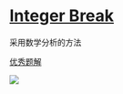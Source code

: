 # [Integer Break](https://leetcode-cn.com/problems/integer-break/)

采用数学分析的方法

[优秀题解](https://leetcode-cn.com/problems/integer-break/solution/zheng-shu-chai-fen-shu-xue-fang-fa-han-wan-zheng-t/)

![](https://moonstarimg.oss-cn-hangzhou.aliyuncs.com/picgo_img/20210804085004.png)


